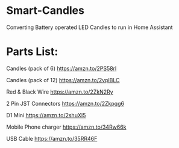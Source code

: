 # Smart-Candles
Converting Battery operated LED Candles to run in Home Assistant

# Parts List:
 Candles (pack of 6)
 https://amzn.to/2PS58rl
 
 Candles (pack of 12)
 https://amzn.to/2vplBLC
 
 Red & Black Wire
 https://amzn.to/2ZkN2Ry
 
 2 Pin JST Connectors
 https://amzn.to/2Zkpqg6
 
 D1 Mini
 https://amzn.to/2shuXI5
 
 Mobile Phone charger
 https://amzn.to/34Rw66k
 
 USB Cable
 https://amzn.to/35RR46F
